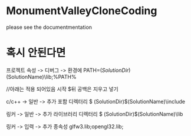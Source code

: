 # MonumentValleyCloneCoding
please see the documentmentation
# 혹시 안된다면
프로젝트 속성 -> 디버그 -> 환경에 PATH=$(SolutionDir)$(SolutionName)\lib;%PATH%

//아래는 적용 되어있음 시작 $뒤 공백은 지우고 넣기

c/c++ -> 일반 -> 추가 포함 디렉터리 $ (SolutionDir)$(SolutionName)\include

링커 -> 일반 -> 추가 라이브러리 디렉터리 $ (SolutionDir)$(SolutionName)\lib

링커 -> 입력 -> 추가 종속성 glfw3.lib;opengl32.lib;
